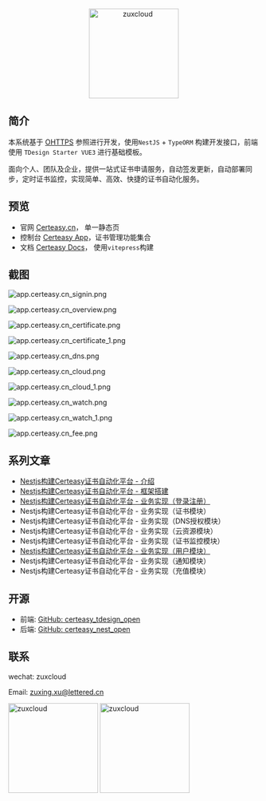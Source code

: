 <p style="display:flex; justify-content: center">

</p>
<p align="center">
  <img src="doc/image/logo_brand.png" width="180px" alt="zuxcloud">
</p>

## 简介

本系统基于 [OHTTPS](https://ohttps.com) 参照进行开发，使用`NestJS` + `TypeORM` 构建开发接口，前端使用 `TDesign Starter VUE3` 进行基础模板。

面向个人、团队及企业，提供一站式证书申请服务，自动签发更新，自动部署同步，定时证书监控，实现简单、高效、快捷的证书自动化服务。

## 预览

*   官网 [Certeasy.cn](https://www.certeasy.cn)， 单一静态页
*   控制台 [Certeasy App](https://app.certeasy.cn)，证书管理功能集合
*   文档 [Certeasy Docs](https://docs.certeasy.cn)， 使用`vitepress`构建

## 截图

![app.certeasy.cn_signin.png](doc/image/app.certeasy.cn_signin.png)

![app.certeasy.cn_overview.png](doc/image/app.certeasy.cn_overview.png)

![app.certeasy.cn_certificate.png](doc/image/app.certeasy.cn_certificate.png)

![app.certeasy.cn_certificate_1.png](doc/image/app.certeasy.cn_certificate_1.png)

![app.certeasy.cn_dns.png](doc/image/app.certeasy.cn_dns.png)

![app.certeasy.cn_cloud.png](doc/image/app.certeasy.cn_cloud.png)

![app.certeasy.cn_cloud_1.png](doc/image/app.certeasy.cn_cloud_1.png)

![app.certeasy.cn_watch.png](doc/image/app.certeasy.cn_watch.png)

![app.certeasy.cn_watch_1.png](doc/image/app.certeasy.cn_watch_1.png)

![app.certeasy.cn_fee.png](doc/image/app.certeasy.cn_fee.png)

## 系列文章

*   [Nestjs构建Certeasy证书自动化平台 - 介绍](https://juejin.cn/post/7418522323756433434)
*   [Nestjs构建Certeasy证书自动化平台 - 框架搭建](https://juejin.cn/post/7418546982195003419)
*   [Nestjs构建Certeasy证书自动化平台 - 业务实现（登录注册）](https://juejin.cn/spost/7418546982195527707)
*   Nestjs构建Certeasy证书自动化平台 - 业务实现（证书模块）
*   Nestjs构建Certeasy证书自动化平台 - 业务实现（DNS授权模块）
*   Nestjs构建Certeasy证书自动化平台 - 业务实现（云资源模块）
*   Nestjs构建Certeasy证书自动化平台 - 业务实现（证书监控模块）
*   [Nestjs构建Certeasy证书自动化平台 - 业务实现（用户模块）](https://juejin.cn/post/7418548134592659465)
*   Nestjs构建Certeasy证书自动化平台 - 业务实现（通知模块）
*   Nestjs构建Certeasy证书自动化平台 - 业务实现（充值模块）

## 开源

*   前端: [GitHub: certeasy\_tdesign\_open](https://github.com/CerteasyTeam/certeasy_tdesign_open)
*   后端: [GitHub: certeasy\_nest\_open](https://github.com/CerteasyTeam/certeasy_nest_open)

## 联系

wechat: zuxcloud

Email: <a href="mailto:zuxing.xu@lettered.cn">zuxing.xu@lettered.cn</a>

<img src="doc/image/wechat-contact.jpg" width="180px" alt="zuxcloud">
<img src="doc/image/wechat-donate.jpg" width="180px" alt="zuxcloud">
